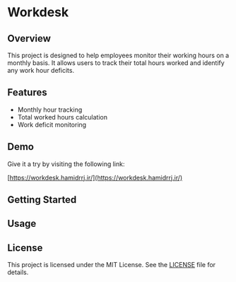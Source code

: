 # Workdesk

## Overview
This project is designed to help employees monitor their working hours on a monthly basis. It allows users to track their total hours worked and identify any work hour deficits.

## Features
- Monthly hour tracking
- Total worked hours calculation
- Work deficit monitoring

## Demo
Give it a try by visiting the following link:

[https://workdesk.hamidrrj.ir/](https://workdesk.hamidrrj.ir/)

## Getting Started

## Usage

## License
This project is licensed under the MIT License. See the [LICENSE](LICENSE) file for details.